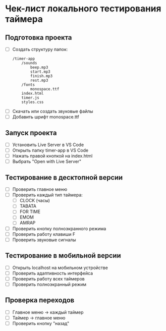 # Чек-лист локального тестирования таймера

## Подготовка проекта
- [ ] Создать структуру папок:
  ```
  /timer-app
      /sounds
          beep.mp3
          start.mp3
          finish.mp3
          rest.mp3
      /fonts
          monospace.ttf
      index.html
      timer.js
      styles.css
  ```
- [ ] Скачать или создать звуковые файлы
- [ ] Добавить шрифт monospace.ttf

## Запуск проекта
- [ ] Установить Live Server в VS Code
- [ ] Открыть папку timer-app в VS Code
- [ ] Нажать правой кнопкой на index.html
- [ ] Выбрать "Open with Live Server"

## Тестирование в десктопной версии
- [ ] Проверить главное меню
- [ ] Проверить каждый тип таймера:
  - [ ] CLOCK (часы)
  - [ ] TABATA
  - [ ] FOR TIME
  - [ ] EMOM
  - [ ] AMRAP
- [ ] Проверить кнопку полноэкранного режима
- [ ] Проверить работу клавиши F
- [ ] Проверить звуковые сигналы

## Тестирование в мобильной версии
- [ ] Открыть localhost на мобильном устройстве
- [ ] Проверить адаптивность интерфейса
- [ ] Проверить работу всех таймеров
- [ ] Проверить полноэкранный режим

## Проверка переходов
- [ ] Главное меню → каждый таймер
- [ ] Таймер → главное меню
- [ ] Проверить кнопку "назад" 
